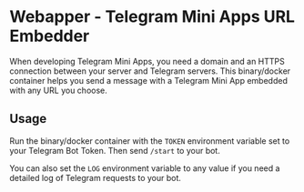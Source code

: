 # Webapper - Telegram Mini Apps URL Embedder

When developing Telegram Mini Apps, you need a domain and an HTTPS connection between your server and Telegram servers. This binary/docker container helps you send a message with a Telegram Mini App embedded with any URL you choose.

## Usage

Run the binary/docker container with the `TOKEN` environment variable set to your Telegram Bot Token. Then send `/start` to your bot.

You can also set the `LOG` environment variable to any value if you need a detailed log of Telegram requests to your bot.